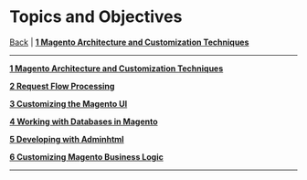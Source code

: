 # Topics and Objectives

[Back](../) | **[1 Magento Architecture and Customization Techniques](./1.md)**

-----


**[1 Magento Architecture and Customization Techniques](./1.md)**

**[2 Request Flow Processing](./2.md)**

**[3 Customizing the Magento UI](./3.md)**

**[4 Working with Databases in Magento](./4.md)**

**[5 Developing with Adminhtml](./5.md)**

**[6 Customizing Magento Business Logic](./6.md)**


-------
